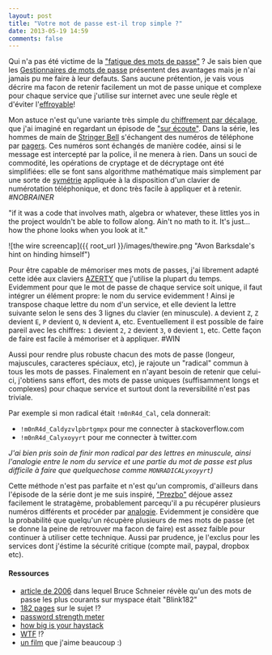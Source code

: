 ```yaml
---
layout: post
title: "Votre mot de passe est-il trop simple ?"
date: 2013-05-19 14:59
comments: false
---
```

Qui n'a pas été victime de la ["fatigue des mots de passe"](http://en.wikipedia.org/wiki/Password_fatigue) ? Je sais bien que les [Gestionnaires de mots de passe](http://en.wikipedia.org/wiki/Password_manager) présentent des avantages mais je n'ai jamais pu me faire à leur defauts. Sans aucune prétention, je vais vous décrire ma facon de retenir facilement un mot de passe unique et complexe pour chaque service que j'utilise sur internet avec une seule règle et d'éviter l'[effroyable](http://www.codinghorror.com/blog/2009/05/i-just-logged-in-as-you.html)!

Mon astuce n'est qu'une variante très simple du [chiffrement par décalage](http://en.wikipedia.org/wiki/Caesar_cipher), que j'ai imaginé en regardant un épisode de  ["sur écoute"](http://en.wikipedia.org/wiki/The_Wire). Dans la série, les hommes de main de [Stringer Bell](http://en.wikipedia.org/wiki/Stringer_Bell) s'échangent des numéros de téléphone  par [pagers](http://en.wikipedia.org/wiki/Pager). Ces numéros sont échangés de manière codée, ainsi si le message est intercepté par la police, il ne menera à rien. Dans un souci de commodité, les opérations de cryptage et de décryptage ont été simplifiées: elle se font sans algorithme mathématique mais simplement par une sorte de [symétrie](http://en.wikipedia.org/wiki/Point_reflection) appliquée à la disposition d'un clavier de numérotation téléphonique, et donc très facile à appliquer et à retenir. *#NOBRAINER*

"if it was a code that involves math, algebra or whatever, these littles yos in the project wouldn't be able to follow along. Ain't no math to it. It's just... how the phone looks when you look at it."

![the wire screencap]({{ root_url }}/images/thewire.png "Avon Barksdale's hint on hinding himself")

Pour être capable de mémoriser mes mots de passes, j'ai librement adapté cette idée aux claviers [AZERTY](http://en.wikipedia.org/wiki/AZERTY) que j'utilise la plupart du temps. Evidemment pour que le mot de passe de chaque service soit unique, il faut intégrer un élément propre: le nom du service evidemment ! Ainsi je transpose chaque lettre du nom d'un service, et elle devient la lettre suivante selon le sens des 3 lignes du clavier (en minuscule). `A` devient `Z`, `Z` devient `E`, `P` devient `Q`, `N` devient `A`, etc. Eventuellement il est possible de faire pareil avec les chiffres: `1` devient `2`, `2` devient `3`, `0` devient `1`, etc. Cette façon de faire est facile à mémoriser et à appliquer. #WIN

Aussi pour rendre plus robuste chacun des mots de passe (longeur, majuscules, caracteres spéciaux, etc), je rajoute un "radical" commun à tous les mots de passes. Finalement en n'ayant besoin de retenir que celui-ci, j'obtiens sans effort, des mots de passe uniques (suffisamment longs et complexes) pour chaque service et surtout dont la reversibilité n'est pas triviale.

Par exemple si mon radical était `!m0nR4d_Cal`, cela donnerait:

- `!m0nR4d_Caldyzvlpbrtgmpx` pour me connecter à stackoverflow.com
- `!m0nR4d_Calyxoyyrt` pour me connecter à twitter.com

*J'ai bien pris soin de finir mon radical par des lettres en minuscule, ainsi l'analogie entre le nom du service et une partie du mot de passe est plus difficile à faire que quelquechose comme `MONRADICALyxoyyrt`)*

Cette méthode n'est pas parfaite et n'est qu'un compromis, d'ailleurs dans l'épisode de la série dont je me suis inspiré, ["Prezbo"](http://en.wikipedia.org/wiki/Roland_Pryzbylewski) déjoue assez facilement le stratagème, probablement parcequ'il a pu récupérer plusieurs numéros différents et procéder par [analogie](http://en.wikipedia.org/wiki/Analogy). Evidemment je considère que la probabilité que quelqu'un récupère plusieurs de mes mots de passe (et se donne la peine de retrouver ma facon de faire) est assez faible pour continuer à utiliser cette technique. Aussi par prudence, je l'exclus pour les services dont j'éstime la sécurité critique (compte mail, paypal, dropbox etc).

#### Ressources ####

- [article de 2006](http://www.wired.com/politics/security/commentary/securitymatters/2006/12/72300?currentPage=all) dans lequel Bruce Schneier révèle qu'un des mots de passe les plus courants sur myspace était "Blink182"
- [182 pages](http://www.amazon.fr/Perfect-Password-Selection-Protection-Authentication/dp/1597490415) sur le sujet !?
- [password strength meter](http://www.passwordmeter.com/)
- [how big is your haystack](https://www.grc.com/haystack.htm)
- [WTF](http://stackoverflow.com/questions/98768/should-i-impose-a-maximum-length-on-passwords) !?
- [un film](http://en.wikipedia.org/wiki/Three_Days_of_the_Condor) que j'aime beaucoup :)

